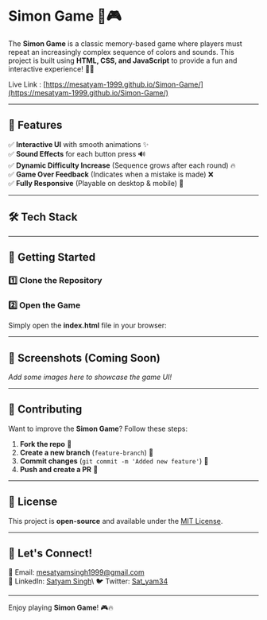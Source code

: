 # Simon Game 🎵🎮

The **Simon Game** is a classic memory-based game where players must repeat an increasingly complex sequence of colors and sounds. This project is built using **HTML, CSS, and JavaScript** to provide a fun and interactive experience! 🧠💡



Live Link : [https://mesatyam-1999.github.io/Simon-Game/](https://mesatyam-1999.github.io/Simon-Game/)

---

## 🌟 Features 

✅ **Interactive UI** with smooth animations ✨\
✅ **Sound Effects** for each button press 🔊\
✅ **Dynamic Difficulty Increase** (Sequence grows after each round) 🔥\
✅ **Game Over Feedback** (Indicates when a mistake is made) ❌\
✅ **Fully Responsive** (Playable on desktop & mobile) 📱

---

## 🛠️ Tech Stack





---

## 🚀 Getting Started

### 1️⃣ Clone the Repository

### 2️⃣ Open the Game

Simply open the **index.html** file in your browser:

---

## 📸 Screenshots (Coming Soon)

*Add some images here to showcase the game UI!*

---

## 🤝 Contributing

Want to improve the **Simon Game**? Follow these steps:

1. **Fork the repo** 🍴
2. **Create a new branch** (`feature-branch`) 🌿
3. **Commit changes** (`git commit -m 'Added new feature'`) 📝
4. **Push and create a PR** 🚀

---

## 📜 License

This project is **open-source** and available under the [MIT License](LICENSE).

---

## 💬 Let's Connect!

📧 Email: [mesatyamsingh1999@gmail.com](mailto\:mesatyamsingh1999@gmail.com)\
🔗 LinkedIn: [Satyam Singh]([https://linkedin.com/in/yourprofile](https://www.linkedin.com/in/satyam-singh-238077305/))\
🐦 Twitter: [Sat_yam34](https://x.com/Sat_yam34)

---

Enjoy playing **Simon Game**! 🎮🔥

